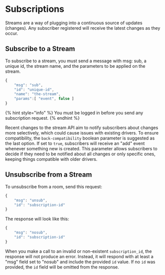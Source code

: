 # Subscriptions

Streams are a way of plugging into a continuous source of updates (changes). Any subscriber registered will receive the latest changes as they occur.&#x20;

## Subscribe to a Stream

To subscribe to a stream, you must send a message with msg: sub, a unique id, the stream name, and the parameters to be applied on the stream.

```javascript
{
    "msg": "sub",
    "id": "unique-id",
    "name": "the-stream",
    "params":[ "event", false ]
}
```

{% hint style="info" %}
You must be logged in before you send any subscription request.
{% endhint %}

Recent changes to the stream API aim to notify subscribers about changes more selectively, which could cause issues with existing drivers. To ensure compatibility, the `back-compatibility` boolean parameter is suggested as the last option. If set to `true`, subscribers will receive an "add" event whenever something new is created. This parameter allows subscribers to decide if they need to be notified about all changes or only specific ones, keeping things compatible with older drivers.

## Unsubscribe from a Stream

To unsubscribe from a room, send this request:

```javascript
{
    "msg": "unsub",
    "id": "subscription-id"
}
```

The response will look like this:

```javascript
{
    "msg": "nosub",
    "id": "subscription-id"
}
```

When you make a call to an invalid or non-existent `subscription_id`, the response will not produce an error. Instead, it will respond with at least a "msg" field set to "nosub" and include the provided `id` value. If no `id` was provided, the `id` field will be omitted from the response.&#x20;
